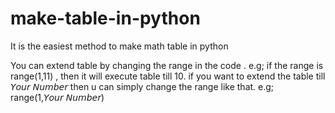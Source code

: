 # make-table-in-python
It is the easiest method to make math table in python


You can extend table by changing the range in the code . e.g;
if the range is range(1,11) , then it will execute table till 10.
if you want to extend the table till 𝘠𝘰𝘶𝘳 𝘕𝘶𝘮𝘣𝘦𝘳 then u can simply change the range like that. e.g;
range(1,𝘠𝘰𝘶𝘳 𝘕𝘶𝘮𝘣𝘦𝘳)
